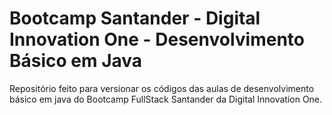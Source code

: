  # Bootcamp Santander - Digital Innovation One - Desenvolvimento Básico em Java

Repositório feito para versionar os códigos das aulas de desenvolvimento básico em java do Bootcamp FullStack Santander da Digital Innovation One. 
